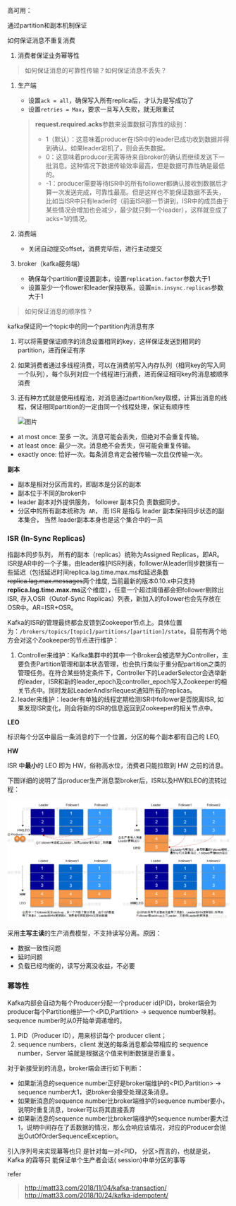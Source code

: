 
高可用：

通过partition和副本机制保证



如何保证消息不重复消费

1. 消费者保证业务幂等性



>如何保证消息的可靠性传输？如何保证消息不丢失？

1. 生产端
   - 设置`ack = all`，确保写入所有replica后，才认为是写成功了
   - 设置`retries = Max`，要求一旦写入失败，就无限重试
   
   > **request.required.acks**参数来设置数据可靠性的级别：
   >
   > - 1（默认）：这意味着producer在ISR中的leader已成功收到数据并得到确认。如果leader宕机了，则会丢失数据。
   > - 0：这意味着producer无需等待来自broker的确认而继续发送下一批消息。这种情况下数据传输效率最高，但是数据可靠性确是最低的。
   > - -1：producer需要等待ISR中的所有follower都确认接收到数据后才算一次发送完成，可靠性最高。但是这样也不能保证数据不丢失，比如当ISR中只有leader时（前面ISR那一节讲到，ISR中的成员由于某些情况会增加也会减少，最少就只剩一个leader），这样就变成了acks=1的情况。
   
2. 消费端
   - 关闭自动提交offset，消费完毕后，进行主动提交
   
3. broker（kafka服务端）
   - 确保每个partition要设置副本，设置`replication.factor`参数大于1
   - 设置至少一个flower和leader保持联系，设置`min.insync.replicas`参数大于1



> 如何保证消息的顺序性？

kafka保证同一个topic中的同一个partition内消息有序

1. 可以将需要保证顺序的消息设置相同的key，这样保证发送到相同的partition，进而保证有序

2. 如果消费者通过多线程消费，可以在消费前写入内存队列（相同key的写入同一个队列），每个队列对应一个线程进行消费，进而保证相同key的消息被顺序消费

3. 还有种方式就是使用线程池，对消息通过partition/key取模，计算出消息的线程，保证相同partition的一定由同一个线程处理，保证有顺序性

   ![图片](https://mmbiz.qpic.cn/mmbiz_png/2rBRGKvhia1XtiaIctIiaic0v1KpTbAkdAPo3r9PRFor3DC29LD84msrBqogDnoZickDUaYBiclMznSkOPLZLSxr7eVg/640?wx_fmt=png&tp=webp&wxfrom=5&wx_lazy=1&wx_co=1)





- at most once: 至多 一次。消息可能会丢失，但绝对不会重复传输。
-  at least once:  最少一次。消息绝不会丢失，但可能会重复传输。 
- exactly once: 恰好一次。每条消息肯定会被传输一次且仅传输一次。



**副本**

- 副本是相对分区而言的，即副本是分区的副本
- 副本位于不同的broker中
-  leader 副本对外提供服务， follower 副本只负 责数据同步。
- 分区中的所有副本统称为` AR`， 而 ISR 是指与 leader 副本保持同步状态的副本集合， 当然 leader副本本身也是这个集合中的一员



### ISR (In-Sync Replicas)

指副本同步队列， 所有的副本（replicas）统称为Assigned Replicas，即AR。ISR是AR中的一个子集，由leader维护ISR列表，follower从leader同步数据有一些延迟（包括延迟时间replica.lag.time.max.ms和延迟条数~~replica.lag.max.messages~~两个维度, 当前最新的版本0.10.x中只支持**replica.lag.time.max.ms**这个维度），任意一个超过阈值都会把follower剔除出ISR, 存入OSR（Outof-Sync Replicas）列表，新加入的follower也会先存放在OSR中。AR=ISR+OSR。



Kafka的ISR的管理最终都会反馈到Zookeeper节点上。具体位置为：`/brokers/topics/[topic]/partitions/[partition]/state`。目前有两个地方会对这个Zookeeper的节点进行维护：

1. Controller来维护：Kafka集群中的其中一个Broker会被选举为Controller，主要负责Partition管理和副本状态管理，也会执行类似于重分配partition之类的管理任务。在符合某些特定条件下，Controller下的LeaderSelector会选举新的leader，ISR和新的leader_epoch及controller_epoch写入Zookeeper的相关节点中。同时发起LeaderAndIsrRequest通知所有的replicas。
2. leader来维护：leader有单独的线程定期检测ISR中follower是否脱离ISR, 如果发现ISR变化，则会将新的ISR的信息返回到Zookeeper的相关节点中。



**LEO** 

标识每个分区中最后一条消息的下一个位置，分区的每个副本都有自己的 LEO,



**HW**

ISR 中**最小**的 LEO 即为 HW，俗称高水位，消费者只能拉取到 HW 之前的消息。



下图详细的说明了当producer生产消息至broker后，ISR以及HW和LEO的流转过程：

![img](../图片/218.png)



采用**主写主读**的生产消费模型，不支持读写分离。原因：

- 数据一致性问题
- 延时问题
- 负载已经均衡的，读写分离没收益，不必要





### 幂等性

Kafka内部会自动为每个Producer分配一个producer id(PID)，broker端会为producer每个Partition维护一个<PID,Partition> -> sequence number映射。sequence number时从0开始单调递增的。

1. PID（Producer ID），用来标识每个 producer client；
2. sequence numbers，client 发送的每条消息都会带相应的 sequence number，Server 端就是根据这个值来判断数据是否重复。

对于新接受到的消息，broker端会进行如下判断：

- 如果新消息的sequence number正好是broker端维护的<PID,Partition> -> sequence number大1，说broker会接受处理这条消息。
- 如果新消息的sequence number比broker端维护的sequence number要小，说明时重复消息，broker可以将其直接丢弃
- 如果新消息的sequence number比broker端维护的sequence number要大过1，说明中间存在了丢数据的情况，那么会响应该情况，对应的Producer会抛出OutOfOrderSequenceException。

引入序列号来实现幕等也只 是针对每一对<PID， 分区>而言的，也就是说， Kafka 的霖等只 能保证单个生产者会话( session)中单分区的事等



refer

> http://matt33.com/2018/11/04/kafka-transaction/
> http://matt33.com/2018/10/24/kafka-idempotent/